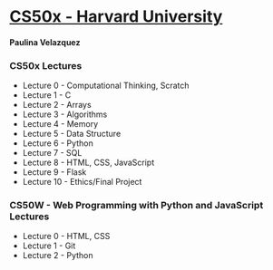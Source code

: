 # [CS50x - Harvard University](https://cs50.harvard.edu/x/2021)

#### Paulina Velazquez


### CS50x Lectures

- Lecture 0 - Computational Thinking, Scratch
- Lecture 1 - C
- Lecture 2 - Arrays
- Lecture 3 - Algorithms
- Lecture 4 - Memory
- Lecture 5 - Data Structure
- Lecture 6 - Python
- Lecture 7 - SQL
- Lecture 8 - HTML, CSS, JavaScript
- Lecture 9 - Flask
- Lecture 10 - Ethics/Final Project


### CS50W - Web Programming with Python and JavaScript Lectures

- Lecture 0 - HTML, CSS
- Lecture 1 - Git
- Lecture 2 - Python
